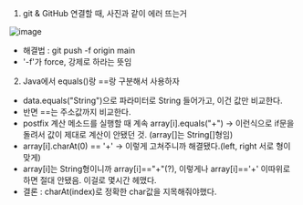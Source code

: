 1. git & GitHub 연결할 때, 사진과 같이 에러 뜨는거 

![image](https://user-images.githubusercontent.com/54767707/117703660-dfd7b080-b204-11eb-98fb-c3d0282dc377.png)

- 해결법 : git push -f origin main
- '-f'가 force, 강제로 하라는 뜻임

2. Java에서 equals()랑 ==랑 구분해서 사용하자
- data.equals("String")으로 파라미터로 String 들어가고, 이건 값만 비교한다.
- 반면 ==는 주소값까지 비교한다.
- postfix 계산 메소드를 실행할 때 계속 array[i].equals("+") -> 이런식으로 if문을 돌려서 값이 제대로 계산이 안됐던 것. (array[]는 String[]형임)
- array[i].charAt(0) == '+' -> 이렇게 고쳐주니까 해결됐다.(left, right 서로 형이 맞게)
- array[i]는 String형이니까 array[i]=="+"(?), 이렇게나 array[i]=='+' 이따위로 하면 절대 안됐음. 이걸로 몇시간 헤맸다.
- 결론 : charAt(index)로 정확한 char값을 지목해줘야했다.

